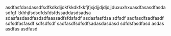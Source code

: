 asdfasfdasdassdfsdfkdkdjjdkfkkdkfkkfjfjxjdjjdjdjdjjduxuxhxuasdfasasdfasdasdfgf l;khhjfsdsdfdsfdsfdssaddasdsadsa
sdasfasdasdfasdsdfaassadfsfdsfsdf
asdasfasfdsa
sdfsdf
sadfasdfsadfasdf
sdfsdfasfasdf
sdfsdfsdf
sadfasdfsdfsdfsadasdasdasd
sdfdsfasdfasd
asdas
asdfas
asdfasd
